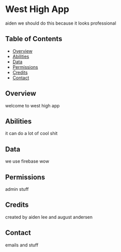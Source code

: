 # West High App
aiden we should do this because it looks professional
## Table of Contents

- [Overview](#overview)
- [Abilities](#abilities)
- [Data](#data)
- [Permissions](#permissions)
- [Credits](#credits)
- [Contact](#contact)

## Overview

welcome to west high app

## Abilities

it can do a lot of cool shit

## Data

we use firebase wow

## Permissions

admin stuff

## Credits

created by aiden lee and august andersen

## Contact

emails and stuff
